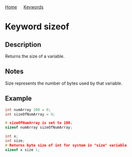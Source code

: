 [Home](https://github.com/puckowski/concert7) <span>&emsp;</span> [Keywords](https://github.com/puckowski/concert7/keywords.html)

# Keyword sizeof

## Description

Returns the size of a variable.

## Notes

Size represents the number of bytes used by that variable.

## Example

```cpp
int numArray 100 = 0;
int sizeOfNumArray = 0;

# sizeOfNumArray is set to 100.
sizeof numArray sizeOfNumArray;

int x;
int size;
# Returns byte size of int for system in "size" variable
sizeof x size 1;
```

